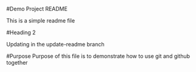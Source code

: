 #Demo Project README

This is a simple readme file

#Heading 2


Updating in the update-readme branch

#Purpose
Purpose of this file is to demonstrate how to use git and github together
